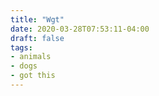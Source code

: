 ```yaml
---
title: "Wgt"
date: 2020-03-28T07:53:11-04:00
draft: false
tags:
- animals
- dogs
- got this
---
```

